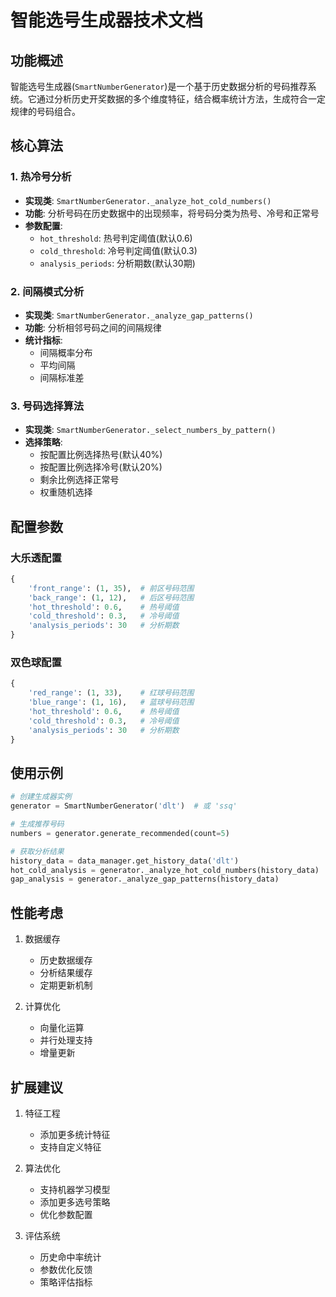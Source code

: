 # 智能选号生成器技术文档

## 功能概述
智能选号生成器(`SmartNumberGenerator`)是一个基于历史数据分析的号码推荐系统。它通过分析历史开奖数据的多个维度特征，结合概率统计方法，生成符合一定规律的号码组合。

## 核心算法

### 1. 热冷号分析
- **实现类**: `SmartNumberGenerator._analyze_hot_cold_numbers()`
- **功能**: 分析号码在历史数据中的出现频率，将号码分类为热号、冷号和正常号
- **参数配置**:
  - `hot_threshold`: 热号判定阈值(默认0.6)
  - `cold_threshold`: 冷号判定阈值(默认0.3)
  - `analysis_periods`: 分析期数(默认30期)

### 2. 间隔模式分析
- **实现类**: `SmartNumberGenerator._analyze_gap_patterns()`
- **功能**: 分析相邻号码之间的间隔规律
- **统计指标**:
  - 间隔概率分布
  - 平均间隔
  - 间隔标准差

### 3. 号码选择算法
- **实现类**: `SmartNumberGenerator._select_numbers_by_pattern()`
- **选择策略**:
  - 按配置比例选择热号(默认40%)
  - 按配置比例选择冷号(默认20%)
  - 剩余比例选择正常号
  - 权重随机选择

## 配置参数

### 大乐透配置
```python
{
    'front_range': (1, 35),  # 前区号码范围
    'back_range': (1, 12),   # 后区号码范围
    'hot_threshold': 0.6,    # 热号阈值
    'cold_threshold': 0.3,   # 冷号阈值
    'analysis_periods': 30   # 分析期数
}
```

### 双色球配置
```python
{
    'red_range': (1, 33),    # 红球号码范围
    'blue_range': (1, 16),   # 蓝球号码范围
    'hot_threshold': 0.6,    # 热号阈值
    'cold_threshold': 0.3,   # 冷号阈值
    'analysis_periods': 30   # 分析期数
}
```

## 使用示例

```python
# 创建生成器实例
generator = SmartNumberGenerator('dlt')  # 或 'ssq'

# 生成推荐号码
numbers = generator.generate_recommended(count=5)

# 获取分析结果
history_data = data_manager.get_history_data('dlt')
hot_cold_analysis = generator._analyze_hot_cold_numbers(history_data)
gap_analysis = generator._analyze_gap_patterns(history_data)
```

## 性能考虑
1. 数据缓存
   - 历史数据缓存
   - 分析结果缓存
   - 定期更新机制

2. 计算优化
   - 向量化运算
   - 并行处理支持
   - 增量更新

## 扩展建议
1. 特征工程
   - 添加更多统计特征
   - 支持自定义特征

2. 算法优化
   - 支持机器学习模型
   - 添加更多选号策略
   - 优化参数配置

3. 评估系统
   - 历史命中率统计
   - 参数优化反馈
   - 策略评估指标